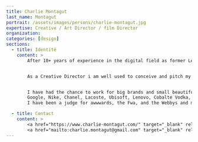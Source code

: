 ```yaml
---
title: Charlie Montagut
last_name: Montagut
portrait: /assets/images/persons/charlie-montagut.jpg
expertise: Creative / Art Director / film Director
organization:
categories: [design]
sections:
  - title: Identité
    content: >
        After 10+ years of experience in the digital field as former Lead Art Director at Stinkdigital Paris, Hyper Island Alumni. I decided to dedicate myself to the wonderful world of freelancing. Even though I am Specialised in immersive experience and digital communication. I tend now to put myself in all sorts of creative projects that involves using both my left and right cortex .


        As a Creative Director i am well used to conceive and pitch my ideas * in english or french * to any size of clients. I speak the language of developers, and love what technology can bring to a project. But I also am a craftsman that is still wondering what not to learn. I now do UX/U, Branding, Direct Films & photography, Graphic Design, Motion Design,... Let's say i am a studio on my on.


        I have had the chance to work for big brands and small beautifull ones.
        Google, Nike, Chanel, Lacoste, Ubisoft, Lenovo, Cobalte Vodka, Ray-Ban, 13eme Rue, Absolut, Skittles, Shake-Shak, WWF, Le printemps, Coty
        I have been a judge for awwwards, the Fwa, and the Webbys and my work have been featured on behance, Resume.se, communication art, site inspire, pattern tap, Kikk festival ( talk ). I won 30+ international awards ( FWA, webbys, Lovies, Eurobest, Awwwards, ...) I am a lecturer in webdesign / creativity at Bordeaux III university.

  - title: Contact
    content: >
        <a href="https://www.charlie-montagut.com/" target="_blank" rel="noreferrer">Site</a> –
        <a href="mailto:charlie.montagut@gmail.com" target="_blank" rel="noreferrer">Mail</a>
---
```

